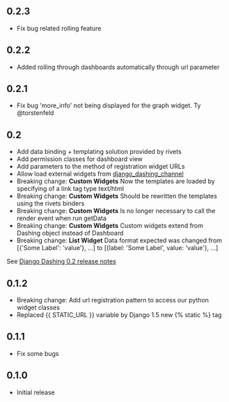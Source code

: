 ## 0.2.3

- Fix bug related rolling feature

## 0.2.2

- Added rolling through dashboards automatically through url parameter

## 0.2.1

- Fix bug 'more_info' not being displayed for the graph widget. Ty @torstenfeld

## 0.2

- Add data binding + templating solution provided by rivets
- Add permission classes for dashboard view
- Add parameters to the method of registration widget URLs
- Allow load external widgets from [django_dashing_channel](https://github.com/talpor/django-dashing-channel)
- Breaking change: **Custom Widgets** Now the templates are loaded by specifying of a link tag type text/html
- Breaking change: **Custom Widgets** Should be rewritten the templates using the rivets binders
- Breaking change: **Custom Widgets** Is no longer necessary to call the render event when run getData
- Breaking change: **Custom Widgets** Custom widgets extend from Dashing object instead of Dashboard
- Breaking change: **List Widget** Data format expected was changed from [{'Some Label': 'value'}, ...] to [{label: 'Some Label', value: 'value'}, ...]

See [Django Dashing 0.2 release notes](https://github.com/talpor/django-dashing/wiki/Django-Dashing-0.2-release-notes)

## 0.1.2

- Breaking change: Add url registration pattern to access our python widget classes
- Replaced {{ STATIC_URL }} variable by Django 1.5 new {% static %} tag

## 0.1.1

- Fix some bugs

## 0.1.0

- Initial release
